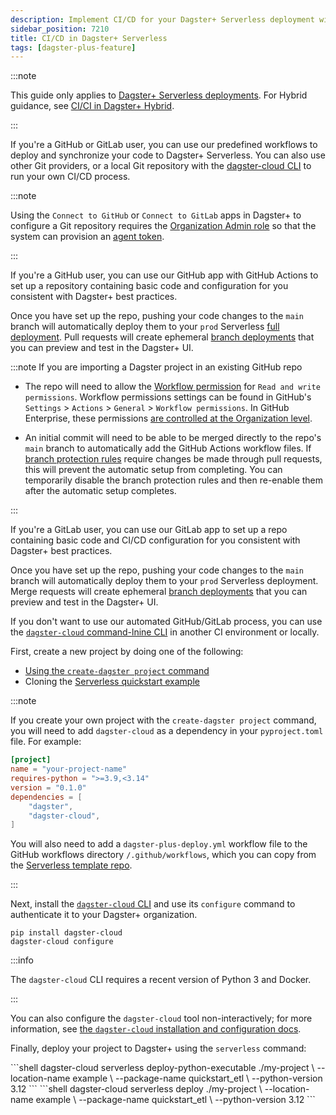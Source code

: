 ```yaml
---
description: Implement CI/CD for your Dagster+ Serverless deployment with GitHub, GitLab, or another Git provider.
sidebar_position: 7210
title: CI/CD in Dagster+ Serverless
tags: [dagster-plus-feature]
---
```


:::note

This guide only applies to [Dagster+ Serverless deployments](/deployment/dagster-plus/serverless). For Hybrid guidance, see [CI/CI in Dagster+ Hybrid](/deployment/dagster-plus/deploying-code/ci-cd/ci-cd-in-hybrid).

:::

If you're a GitHub or GitLab user, you can use our predefined workflows to deploy and synchronize your code to Dagster+ Serverless. You can also use other Git providers, or a local Git repository with the [dagster-cloud CLI](/api/clis/dagster-cloud-cli) to run your own CI/CD process.

:::note

Using the `Connect to GitHub` or `Connect to GitLab` apps in Dagster+ to configure a Git repository requires the [Organization Admin role](/deployment/dagster-plus/authentication-and-access-control/rbac/user-roles-permissions) so that the system can provision an [agent token](/deployment/dagster-plus/management/tokens/agent-tokens).

:::

<Tabs groupId="method">
<TabItem value="GitHub" label="GitHub">

If you're a GitHub user, you can use our GitHub app with GitHub Actions to set up a repository containing basic code and configuration for you consistent with Dagster+ best practices.

Once you have set up the repo, pushing your code changes to the `main` branch will automatically deploy them to your `prod` Serverless [full deployment](/deployment/dagster-plus/deploying-code/full-deployments). Pull requests will create ephemeral [branch deployments](/deployment/dagster-plus/deploying-code/branch-deployments) that you can preview and test in the Dagster+ UI.

:::note If you are importing a Dagster project in an existing GitHub repo

- The repo will need to allow the [Workflow permission](https://docs.github.com/en/repositories/managing-your-repositorys-settings-and-features/enabling-features-for-your-repository/managing-github-actions-settings-for-a-repository) for `Read and write permissions`. Workflow permissions settings can be found in GitHub's `Settings` > `Actions` > `General` > `Workflow permissions`. In GitHub Enterprise, these permissions [are controlled at the Organization level](https://github.com/orgs/community/discussions/57244).

- An initial commit will need to be able to be merged directly to the repo's `main` branch to automatically add the GitHub Actions workflow files. If [branch protection rules](https://docs.github.com/en/repositories/configuring-branches-and-merges-in-your-repository/managing-protected-branches/about-protected-branches#about-protected-branches) require changes be made through pull requests, this will prevent the automatic setup from completing. You can temporarily disable the branch protection rules and then re-enable them after the automatic setup completes.

:::

</TabItem>

<TabItem value="GitLab" label="GitLab">

If you're a GitLab user, you can use our GitLab app to set up a repo containing basic code and CI/CD configuration for you consistent with Dagster+ best practices.

Once you have set up the repo, pushing your code changes to the `main` branch will automatically deploy them to your `prod` Serverless deployment. Merge requests will create ephemeral [branch deployments](/deployment/dagster-plus/deploying-code/branch-deployments) that you can preview and test in the Dagster+ UI.
</TabItem>

<TabItem value="Other" label="Other Git providers or local development">

If you don't want to use our automated GitHub/GitLab process, you can use the [`dagster-cloud` command-lnine CLI](/api/clis/dagster-cloud-cli) in another CI environment or locally.

First, create a new project by doing one of the following:
- [Using the `create-dagster project` command](/guides/build/projects/creating-a-new-project)
- Cloning the [Serverless quickstart example](https://github.com/dagster-io/dagster/tree/master/examples/quickstart_etl)

:::note

If you create your own project with the `create-dagster project` command, you will need to add `dagster-cloud` as a dependency in your `pyproject.toml` file. For example:

```toml
[project]
name = "your-project-name"
requires-python = ">=3.9,<3.14"
version = "0.1.0"
dependencies = [
    "dagster",
    "dagster-cloud",
]
```

You will also need to add a `dagster-plus-deploy.yml` workflow file to the GitHub workflows directory `/.github/workflows`, which you can copy from the [Serverless template repo](https://github.com/dagster-io/dagster-cloud-serverless-quickstart/blob/main/.github/workflows/dagster-plus-deploy.yml).

:::

Next, install the [`dagster-cloud` CLI](/api/clis/dagster-cloud-cli/installing-and-configuring) and use its `configure` command to authenticate it to your Dagster+ organization.

```shell
pip install dagster-cloud
dagster-cloud configure
```

:::info

The `dagster-cloud` CLI requires a recent version of Python 3 and Docker.

:::

You can also configure the `dagster-cloud` tool non-interactively; for more information, see [the `dagster-cloud` installation and configuration docs](/api/clis/dagster-cloud-cli/installing-and-configuring).

Finally, deploy your project to Dagster+ using the `serverless` command:

<Tabs>
  <TabItem value="macos" label="MacOS/Unix">
    ```shell
    dagster-cloud serverless deploy-python-executable ./my-project \
      --location-name example \
      --package-name quickstart_etl \
      --python-version 3.12
    ```
  </TabItem>
  <TabItem value="windows" label="Windows">
    ```shell
    dagster-cloud serverless deploy ./my-project \
      --location-name example \
      --package-name quickstart_etl \
      --python-version 3.12
    ```
  </TabItem>
</Tabs>

</TabItem>
</Tabs>
